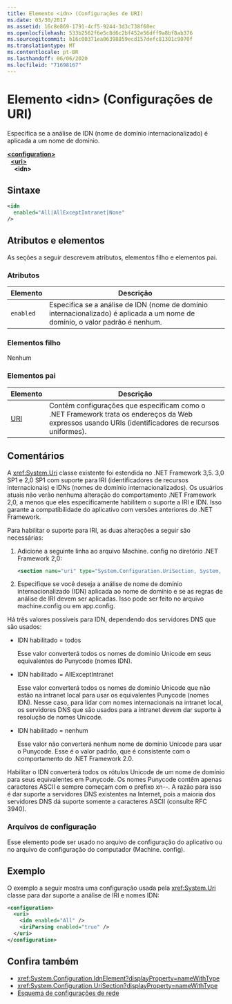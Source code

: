 ```yaml
---
title: Elemento <idn> (Configurações de URI)
ms.date: 03/30/2017
ms.assetid: 16c8e869-1791-4cf5-9244-3d3c738f60ec
ms.openlocfilehash: 533b2562f6e5c8d6c2bf452e56dff9a8bf8ab376
ms.sourcegitcommit: b16c00371ea06398859ecd157defc81301c9070f
ms.translationtype: MT
ms.contentlocale: pt-BR
ms.lasthandoff: 06/06/2020
ms.locfileid: "71698167"
---
```

# <a name="idn-element-uri-settings"></a>Elemento \<idn> (Configurações de URI)

Especifica se a análise de IDN (nome de domínio internacionalizado) é aplicada a um nome de domínio.
  
[**\<configuration>**](../configuration-element.md)  
&nbsp;&nbsp;[**\<uri>**](uri-element-uri-settings.md)  
&nbsp;&nbsp;&nbsp;&nbsp;**\<idn>**  
  
## <a name="syntax"></a>Sintaxe  
  
```xml
<idn
  enabled="All|AllExceptIntranet|None"
/>  
```  
  
## <a name="attributes-and-elements"></a>Atributos e elementos  
 As seções a seguir descrevem atributos, elementos filho e elementos pai.  
  
### <a name="attributes"></a>Atributos  

|**Elemento**|**Descrição**|  
|-----------------|---------------------|  
|`enabled`|Especifica se a análise de IDN (nome de domínio internacionalizado) é aplicada a um nome de domínio, o valor padrão é nenhum.|  

### <a name="child-elements"></a>Elementos filho

Nenhum
  
### <a name="parent-elements"></a>Elementos pai

|**Elemento**|**Descrição**|  
|-----------------|---------------------|  
|[URI](uri-element-uri-settings.md)|Contém configurações que especificam como o .NET Framework trata os endereços da Web expressos usando URIs (identificadores de recursos uniformes).|  

## <a name="remarks"></a>Comentários

A <xref:System.Uri> classe existente foi estendida no .NET Framework 3,5. 3,0 SP1 e 2,0 SP1 com suporte para IRI (identificadores de recursos internacionais) e IDNs (nomes de domínio internacionalizados). Os usuários atuais não verão nenhuma alteração do comportamento .NET Framework 2,0, a menos que eles especificamente habilitem o suporte a IRI e IDN. Isso garante a compatibilidade do aplicativo com versões anteriores do .NET Framework.

Para habilitar o suporte para IRI, as duas alterações a seguir são necessárias:

1. Adicione a seguinte linha ao arquivo Machine. config no diretório .NET Framework 2,0:
  
    ```xml  
    <section name="uri" type="System.Configuration.UriSection, System, Version=2.0.0.0, Culture=neutral, PublicKeyToken=b77a5c561934e089" />  
    ```  
  
2. Especifique se você deseja a análise de nome de domínio internacionalizado (IDN) aplicada ao nome de domínio e se as regras de análise de IRI devem ser aplicadas. Isso pode ser feito no arquivo machine.config ou em app.config.

 Há três valores possíveis para IDN, dependendo dos servidores DNS que são usados:

- IDN habilitado = todos  

     Esse valor converterá todos os nomes de domínio Unicode em seus equivalentes do Punycode (nomes IDN).

- IDN habilitado = AllExceptIntranet

     Esse valor converterá todos os nomes de domínio Unicode que não estão na intranet local para usar os equivalentes Punycode (nomes IDN). Nesse caso, para lidar com nomes internacionais na intranet local, os servidores DNS que são usados para a intranet devem dar suporte à resolução de nomes Unicode.

- IDN habilitado = nenhum

     Esse valor não converterá nenhum nome de domínio Unicode para usar o Punycode. Esse é o valor padrão, que é consistente com o comportamento do .NET Framework 2.0.

 Habilitar o IDN converterá todos os rótulos Unicode de um nome de domínio para seus equivalentes em Punycode. Os nomes Punycode contêm apenas caracteres ASCII e sempre começam com o prefixo xn--. A razão para isso é dar suporte a servidores DNS existentes na Internet, pois a maioria dos servidores DNS dá suporte somente a caracteres ASCII (consulte RFC 3940).

### <a name="configuration-files"></a>Arquivos de configuração

Esse elemento pode ser usado no arquivo de configuração do aplicativo ou no arquivo de configuração do computador (Machine. config).

## <a name="example"></a>Exemplo

O exemplo a seguir mostra uma configuração usada pela <xref:System.Uri> classe para dar suporte a análise de IRI e nomes IDN:

```xml
<configuration>
  <uri>
    <idn enabled="All" />
    <iriParsing enabled="true" />
  </uri>
</configuration>
```

## <a name="see-also"></a>Confira também

- <xref:System.Configuration.IdnElement?displayProperty=nameWithType>
- <xref:System.Configuration.UriSection?displayProperty=nameWithType>
- [Esquema de configurações de rede](index.md)
